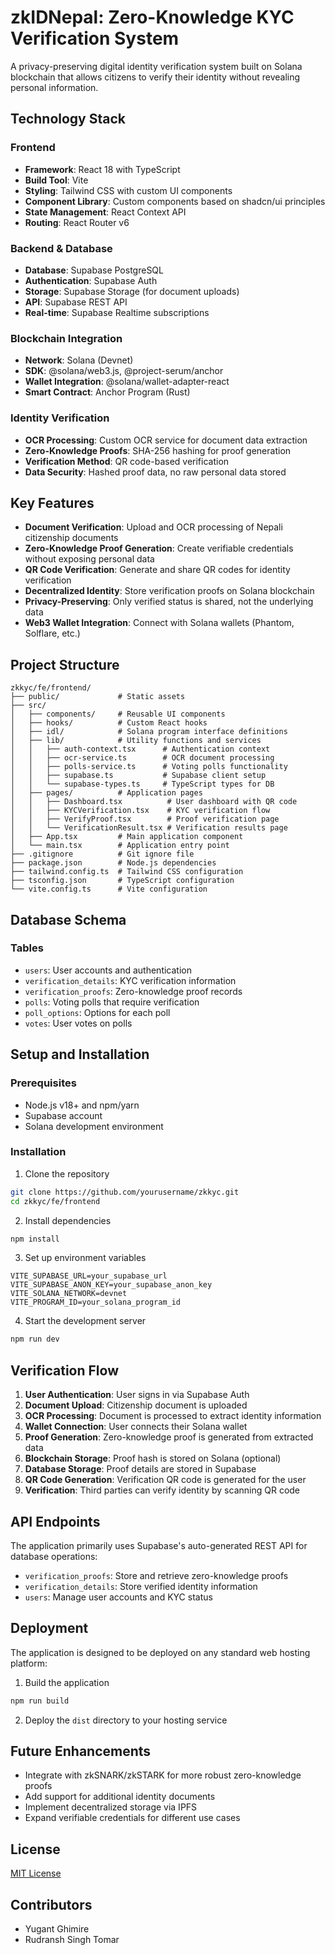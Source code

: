 # zkIDNepal: Zero-Knowledge KYC Verification System

A privacy-preserving digital identity verification system built on Solana blockchain that allows citizens to verify their identity without revealing personal information.

## Technology Stack

### Frontend
- **Framework**: React 18 with TypeScript
- **Build Tool**: Vite
- **Styling**: Tailwind CSS with custom UI components
- **Component Library**: Custom components based on shadcn/ui principles
- **State Management**: React Context API
- **Routing**: React Router v6

### Backend & Database
- **Database**: Supabase PostgreSQL
- **Authentication**: Supabase Auth
- **Storage**: Supabase Storage (for document uploads)
- **API**: Supabase REST API
- **Real-time**: Supabase Realtime subscriptions

### Blockchain Integration
- **Network**: Solana (Devnet)
- **SDK**: @solana/web3.js, @project-serum/anchor
- **Wallet Integration**: @solana/wallet-adapter-react
- **Smart Contract**: Anchor Program (Rust)

### Identity Verification
- **OCR Processing**: Custom OCR service for document data extraction
- **Zero-Knowledge Proofs**: SHA-256 hashing for proof generation
- **Verification Method**: QR code-based verification
- **Data Security**: Hashed proof data, no raw personal data stored

## Key Features

- **Document Verification**: Upload and OCR processing of Nepali citizenship documents
- **Zero-Knowledge Proof Generation**: Create verifiable credentials without exposing personal data
- **QR Code Verification**: Generate and share QR codes for identity verification
- **Decentralized Identity**: Store verification proofs on Solana blockchain
- **Privacy-Preserving**: Only verified status is shared, not the underlying data
- **Web3 Wallet Integration**: Connect with Solana wallets (Phantom, Solflare, etc.)

## Project Structure

```
zkkyc/fe/frontend/
├── public/             # Static assets
├── src/
│   ├── components/     # Reusable UI components
│   ├── hooks/          # Custom React hooks
│   ├── idl/            # Solana program interface definitions
│   ├── lib/            # Utility functions and services
│   │   ├── auth-context.tsx      # Authentication context
│   │   ├── ocr-service.ts        # OCR document processing
│   │   ├── polls-service.ts      # Voting polls functionality
│   │   ├── supabase.ts           # Supabase client setup
│   │   └── supabase-types.ts     # TypeScript types for DB
│   ├── pages/          # Application pages
│   │   ├── Dashboard.tsx          # User dashboard with QR code
│   │   ├── KYCVerification.tsx    # KYC verification flow
│   │   ├── VerifyProof.tsx        # Proof verification page
│   │   └── VerificationResult.tsx # Verification results page
│   ├── App.tsx         # Main application component
│   └── main.tsx        # Application entry point
├── .gitignore          # Git ignore file
├── package.json        # Node.js dependencies
├── tailwind.config.ts  # Tailwind CSS configuration
├── tsconfig.json       # TypeScript configuration
└── vite.config.ts      # Vite configuration
```

## Database Schema

### Tables
- `users`: User accounts and authentication
- `verification_details`: KYC verification information 
- `verification_proofs`: Zero-knowledge proof records
- `polls`: Voting polls that require verification
- `poll_options`: Options for each poll
- `votes`: User votes on polls

## Setup and Installation

### Prerequisites
- Node.js v18+ and npm/yarn
- Supabase account
- Solana development environment

### Installation
1. Clone the repository
```bash
git clone https://github.com/yourusername/zkkyc.git
cd zkkyc/fe/frontend
```

2. Install dependencies
```bash
npm install
```

3. Set up environment variables
```
VITE_SUPABASE_URL=your_supabase_url
VITE_SUPABASE_ANON_KEY=your_supabase_anon_key
VITE_SOLANA_NETWORK=devnet
VITE_PROGRAM_ID=your_solana_program_id
```

4. Start the development server
```bash
npm run dev
```

## Verification Flow

1. **User Authentication**: User signs in via Supabase Auth
2. **Document Upload**: Citizenship document is uploaded
3. **OCR Processing**: Document is processed to extract identity information
4. **Wallet Connection**: User connects their Solana wallet
5. **Proof Generation**: Zero-knowledge proof is generated from extracted data
6. **Blockchain Storage**: Proof hash is stored on Solana (optional)
7. **Database Storage**: Proof details are stored in Supabase
8. **QR Code Generation**: Verification QR code is generated for the user
9. **Verification**: Third parties can verify identity by scanning QR code

## API Endpoints

The application primarily uses Supabase's auto-generated REST API for database operations:

- `verification_proofs`: Store and retrieve zero-knowledge proofs
- `verification_details`: Store verified identity information
- `users`: Manage user accounts and KYC status

## Deployment

The application is designed to be deployed on any standard web hosting platform:

1. Build the application
```bash
npm run build
```

2. Deploy the `dist` directory to your hosting service

## Future Enhancements

- Integrate with zkSNARK/zkSTARK for more robust zero-knowledge proofs
- Add support for additional identity documents
- Implement decentralized storage via IPFS
- Expand verifiable credentials for different use cases

## License

[MIT License](LICENSE)

## Contributors

- Yugant Ghimire
- Rudransh Singh Tomar
